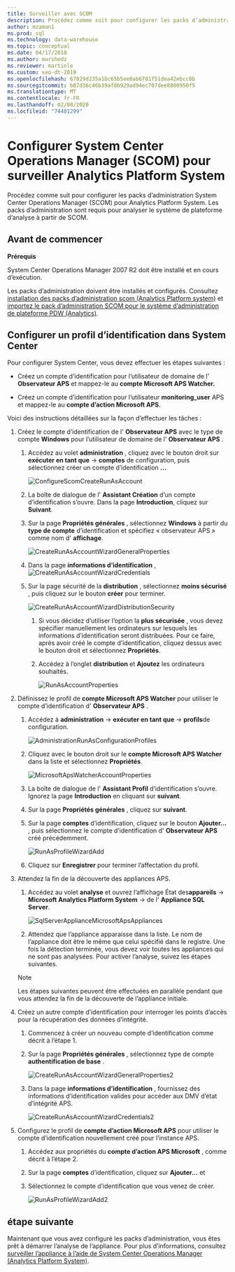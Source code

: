 ```yaml
---
title: Surveiller avec SCOM
description: Procédez comme suit pour configurer les packs d’administration System Center Operations Manager (SCOM) pour Analytics Platform System. Les packs d’administration sont requis pour analyser le système de plateforme d’analyse à partir de SCOM.
author: mzaman1
ms.prod: sql
ms.technology: data-warehouse
ms.topic: conceptual
ms.date: 04/17/2018
ms.author: murshedz
ms.reviewer: martinle
ms.custom: seo-dt-2019
ms.openlocfilehash: 67029d235a1bc65b5ee0ab6f01f51dea42ebcc8b
ms.sourcegitcommit: b87d36c46b39af8b929ad94ec707dee8800950f5
ms.translationtype: MT
ms.contentlocale: fr-FR
ms.lasthandoff: 02/08/2020
ms.locfileid: "74401299"
---
```

# <a name="configure-system-center-operations-manager-scom-to-monitor-analytics-platform-system"></a>Configurer System Center Operations Manager (SCOM) pour surveiller Analytics Platform System
Procédez comme suit pour configurer les packs d’administration System Center Operations Manager (SCOM) pour Analytics Platform System. Les packs d’administration sont requis pour analyser le système de plateforme d’analyse à partir de SCOM.  
  
## <a name="BeforeBegin"></a>Avant de commencer  
**Prérequis**  
  
System Center Operations Manager 2007 R2 doit être installé et en cours d’exécution.  
  
Les packs d’administration doivent être installés et configurés. Consultez [installation des packs d’administration scom &#40;Analytics Platform system&#41;](install-the-scom-management-packs.md) et [importez le pack d’administration SCOM pour le système d’administration de plateforme PDW &#40;Analytics&#41;](import-the-scom-management-pack-for-pdw.md).  
  
## <a name="ConfigureRunAsProfile"></a>Configurer un profil d’identification dans System Center  
Pour configurer System Center, vous devez effectuer les étapes suivantes :  
  
-   Créez un compte d’identification pour l’utilisateur de domaine de l' **Observateur APS** et mappez-le au **compte Microsoft APS Watcher.**  
  
-   Créez un compte d’identification pour l’utilisateur **monitoring_user** APS et mappez-le au **compte d’action Microsoft APS**.  
  
Voici des instructions détaillées sur la façon d’effectuer les tâches :  
  
1.  Créez le compte d’identification de l' **Observateur APS** avec le type de compte **Windows** pour l’utilisateur de domaine de l' **Observateur APS** .  
  
    1.  Accédez au volet **administration** , cliquez avec le bouton droit sur **exécuter en tant que** -> **comptes** de configuration, puis sélectionnez créer un compte d’identification **...**  
  
        ![ConfigureScomCreateRunAsAccount](./media/configure-scom-to-monitor-analytics-platform-system/ConfigureScomCreateRunAsAccount.png "ConfigureScomCreateRunAsAccount")  
  
    2.  La boîte de dialogue de l' **Assistant Création** d’un compte d’identification s’ouvre. Dans la page **Introduction**, cliquez sur **Suivant**.  
  
    3.  Sur la page **Propriétés générales** , sélectionnez **Windows** à partir du **type de compte** d’identification et spécifiez « observateur APS » comme nom d' **affichage**.  
  
        ![CreateRunAsAccountWizardGeneralProperties](./media/configure-scom-to-monitor-analytics-platform-system/CreateRunAsAccountWizardGeneralProperties.png "CreateRunAsAccountWizardGeneralProperties")  
  
    4.  Dans la page **informations d’identification** , ![CreateRunAsAccountWizardCredentials](./media/configure-scom-to-monitor-analytics-platform-system/CreateRunAsAccountWizardCredentials.png "CreateRunAsAccountWizardCredentials")  
  
    5.  Sur la page sécurité de la **distribution** , sélectionnez **moins sécurisé** , puis cliquez sur le bouton **créer** pour terminer.  
  
        ![CreateRunAsAccountWizardDistributionSecurity](./media/configure-scom-to-monitor-analytics-platform-system/CreateRunAsAccountWizardDistributionSecurity.png "CreateRunAsAccountWizardDistributionSecurity")  
  
        1.  Si vous décidez d’utiliser l’option la **plus sécurisée** , vous devez spécifier manuellement les ordinateurs sur lesquels les informations d’identification seront distribuées. Pour ce faire, après avoir créé le compte d’identification, cliquez dessus avec le bouton droit et sélectionnez **Propriétés**.  
  
        2.  Accédez à l’onglet **distribution** et **Ajoutez** les ordinateurs souhaités.  
  
            ![RunAsAccountProperties](./media/configure-scom-to-monitor-analytics-platform-system/RunAsAccountProperties.png "RunAsAccountProperties")  
  
2.  Définissez le profil de **compte Microsoft APS Watcher** pour utiliser le compte d’identification d' **Observateur APS** .  
  
    1.  Accédez à **administration** -> **exécuter en tant que** -> **profils**de configuration.  
  
        ![AdministrationRunAsConfigurationProfiles](./media/configure-scom-to-monitor-analytics-platform-system/AdministrationRunAsConfigurationProfiles.png "AdministrationRunAsConfigurationProfiles")  
  
    2.  Cliquez avec le bouton droit sur le **compte Microsoft APS Watcher** dans la liste et sélectionnez **Propriétés**.  
  
        ![MicrosoftApsWatcherAccountProperties](./media/configure-scom-to-monitor-analytics-platform-system/MicrosoftApsWatcherAccountProperties.png "MicrosoftApsWatcherAccountProperties")  
  
    3.  La boîte de dialogue de l' **Assistant Profil** d’identification s’ouvre. Ignorez la page **Introduction** en cliquant sur **suivant**.  
  
    4.  Sur la page **Propriétés générales** , cliquez sur **suivant**.  
  
    5.  Sur la page **comptes** d’identification, cliquez sur le bouton **Ajouter...** , puis sélectionnez le compte d’identification d' **Observateur APS** créé précédemment.  
  
        ![RunAsProfileWizardAdd](./media/configure-scom-to-monitor-analytics-platform-system/RunAsProfileWizardAdd.png "RunAsProfileWizardAdd")  
  
    6.  Cliquez sur **Enregistrer** pour terminer l’affectation du profil.  
  
3.  Attendez la fin de la découverte des appliances APS.  
  
    1.  Accédez au volet **analyse** et ouvrez l’affichage État des**appareils**  -> **Microsoft Analytics Platform System** -> de l' **Appliance SQL Server**.  
  
        ![SqlServerApplianceMicrosoftApsAppliances](./media/configure-scom-to-monitor-analytics-platform-system/SqlServerApplianceMicrosoftApsAppliances.png "SqlServerApplianceMicrosoftApsAppliances")  
  
    2.  Attendez que l’appliance apparaisse dans la liste. Le nom de l’appliance doit être le même que celui spécifié dans le registre. Une fois la détection terminée, vous devez voir toutes les appliances qui ne sont pas analysées. Pour activer l’analyse, suivez les étapes suivantes.  
  
    > [!NOTE]  
    > Les étapes suivantes peuvent être effectuées en parallèle pendant que vous attendez la fin de la découverte de l’appliance initiale.  
  
4.  Créez un autre compte d’identification pour interroger les points d’accès pour la récupération des données d’intégrité.  
  
    1.  Commencez à créer un nouveau compte d’identification comme décrit à l’étape 1.  
  
    2.  Sur la page **Propriétés générales** , sélectionnez type de compte **authentification de base** .  
  
        ![CreateRunAsAccountWizardGeneralProperties2](./media/configure-scom-to-monitor-analytics-platform-system/CreateRunAsAccountWizardGeneralProperties2.png "CreateRunAsAccountWizardGeneralProperties2")  
  
    3.  Dans la page **informations d’identification** , fournissez des informations d’identification valides pour accéder aux DMV d’état d’intégrité APS.  
  
        ![CreateRunAsAccountWizardCredentials2](./media/configure-scom-to-monitor-analytics-platform-system/CreateRunAsAccountWizardCredentials2.png "CreateRunAsAccountWizardCredentials2")  
  
5.  Configurez le profil de **compte d’action Microsoft APS** pour utiliser le compte d’identification nouvellement créé pour l’instance APS.  
  
    1.  Accédez aux propriétés du **compte d’action APS Microsoft** , comme décrit à l’étape 2.  
  
    2.  Sur la page **comptes** d’identification, cliquez sur **Ajouter...** et 
    3.  Sélectionnez le compte d’identification que vous venez de créer.  
  
        ![RunAsProfileWizardAdd2](./media/configure-scom-to-monitor-analytics-platform-system/RunAsProfileWizardAdd2.png "RunAsProfileWizardAdd2")  
  
## <a name="next-step"></a>étape suivante  
Maintenant que vous avez configuré les packs d’administration, vous êtes prêt à démarrer l’analyse de l’appliance. Pour plus d’informations, consultez [surveiller l’appliance à l’aide de System Center Operations Manager &#40;Analytics Platform System&#41;](monitor-the-appliance-by-using-system-center-operations-manager.md).  
  
<!-- MISSING LINKS ## See Also  
[Common Metadata Query Examples &#40;SQL Server PDW&#41;](../sqlpdw/common-metadata-query-examples-sql-server-pdw.md)  -->  
  
